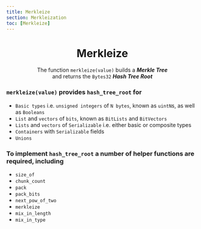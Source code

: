 ```yaml
---
title: Merkleize
section: Merkleization
toc: [Merkleize]
---
```


<div id='Merkelize' align='center'>

# Merkleize

The function `merkleize(value)` builds a ***Merkle Tree***  
and returns the `Bytes32`  ***Hash Tree Root***

</div>
<div align='start'>


### `merkleize(value)` provides `hash_tree_root` for

- `Basic types` i.e. `unsigned integers` of `N bytes`, known as `uintN`s, as well as `Booleans`
- `List` and `vectors` of `bits`, known as `BitLists` and `BitVectors`
- `Lists` and `vectors` of `Serializable` i.e. either basic or composite types
- `Containers` with `Serializable` fields
- `Unions` 
  

### To implement `hash_tree_root` a number of helper functions are required, including

- `size_of`
- `chunk_count`
- `pack`
- `pack_bits`
- `next_pow_of_two`
- `merkleize`
- `mix_in_length`
- `mix_in_type`
